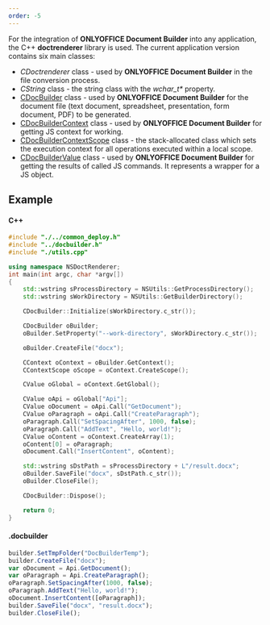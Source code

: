 ```yaml
---
order: -5
---
```


For the integration of **ONLYOFFICE Document Builder** into any application, the C++ **doctrenderer** library is used. The current application version contains six main classes:

* *CDoctrenderer* class - used by **ONLYOFFICE Document Builder** in the file conversion process.
* *CString* class - the string class with the *wchar\_t\** property.
* [CDocBuilder](../C++/CDocBuilder/index.md) class - used by **ONLYOFFICE Document Builder** for the document file (text document, spreadsheet, presentation, form document, PDF) to be generated.
* [CDocBuilderContext](../C++/CDocBuilderContext/index.md) class - used by **ONLYOFFICE Document Builder** for getting JS context for working.
* [CDocBuilderContextScope](../C++/CDocBuilderContextScope/index.md) class - the stack-allocated class which sets the execution context for all operations executed within a local scope.
* [CDocBuilderValue](../C++/CDocBuilderValue/index.md) class - used by **ONLYOFFICE Document Builder** for getting the results of called JS commands. It represents a wrapper for a JS object.

## Example

#### C++

```c++
#include "./../common_deploy.h"
#include "../docbuilder.h"
#include "./utils.cpp"

using namespace NSDoctRenderer;
int main(int argc, char *argv[])
{
    std::wstring sProcessDirectory = NSUtils::GetProcessDirectory();
    std::wstring sWorkDirectory = NSUtils::GetBuilderDirectory();

    CDocBuilder::Initialize(sWorkDirectory.c_str());

    CDocBuilder oBuilder;
    oBuilder.SetProperty("--work-directory", sWorkDirectory.c_str());

    oBuilder.CreateFile("docx");

    CContext oContext = oBuilder.GetContext();
    CContextScope oScope = oContext.CreateScope();

    CValue oGlobal = oContext.GetGlobal();

    CValue oApi = oGlobal["Api"];
    CValue oDocument = oApi.Call("GetDocument");
    CValue oParagraph = oApi.Call("CreateParagraph");
    oParagraph.Call("SetSpacingAfter", 1000, false);
    oParagraph.Call("AddText", "Hello, world!");
    CValue oContent = oContext.CreateArray(1);
    oContent[0] = oParagraph;
    oDocument.Call("InsertContent", oContent);

    std::wstring sDstPath = sProcessDirectory + L"/result.docx";
    oBuilder.SaveFile("docx", sDstPath.c_str());
    oBuilder.CloseFile();

    CDocBuilder::Dispose();

    return 0;
}
```

#### .docbuilder

```js
builder.SetTmpFolder("DocBuilderTemp");
builder.CreateFile("docx");
var oDocument = Api.GetDocument();
var oParagraph = Api.CreateParagraph();
oParagraph.SetSpacingAfter(1000, false);
oParagraph.AddText("Hello, world!");
oDocument.InsertContent([oParagraph]);
builder.SaveFile("docx", "result.docx");
builder.CloseFile();
```
